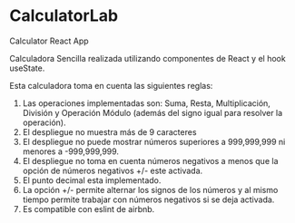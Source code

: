 # CalculatorLab
Calculator React App

Calculadora Sencilla realizada utilizando componentes de React y el hook useState.

Esta calculadora toma en cuenta las siguientes reglas:
1. Las operaciones implementadas son: Suma, Resta, Multiplicación, División y Operación Módulo (además del signo igual para resolver la operación).
2. El despliegue no muestra más de 9 caracteres
3. El despliegue no puede mostrar números superiores a 999,999,999 ni menores a -999,999,999.
4. El despliegue no toma en cuenta números negativos a menos que la opción de números negativos +/- este activada.
5. El punto decimal esta implementado.
6. La opción +/- permite alternar los signos de los números y al mismo tiempo permite trabajar con números negativos si se deja activada.
7. Es compatible con eslint de airbnb.
